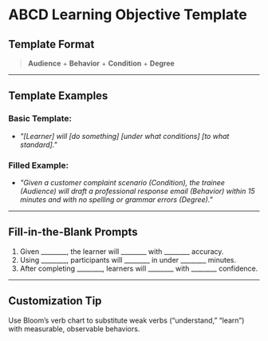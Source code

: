 # ABCD Learning Objective Template

## Template Format

> **Audience** + **Behavior** + **Condition** + **Degree**

---

## Template Examples

### Basic Template:
- *"[Learner] will [do something] [under what conditions] [to what standard]."*

### Filled Example:
- *"Given a customer complaint scenario (Condition), the trainee (Audience) will draft a professional response email (Behavior) within 15 minutes and with no spelling or grammar errors (Degree)."*

---

## Fill-in-the-Blank Prompts

1. Given ________, the learner will ________ with ________ accuracy.
2. Using ________, participants will ________ in under ________ minutes.
3. After completing ________, learners will ________ with ________ confidence.

---

## Customization Tip

Use Bloom’s verb chart to substitute weak verbs (“understand,” “learn”) with measurable, observable behaviors.
